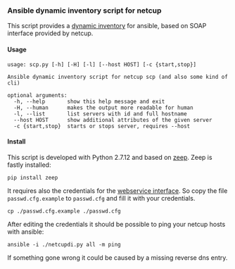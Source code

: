 ### Ansible dynamic inventory script for netcup
This script provides a [dynamic inventory](http://docs.ansible.com/ansible/intro_dynamic_inventory.html) for ansible, based on SOAP interface provided by netcup.

#### Usage
    usage: scp.py [-h] [-H] [-l] [--host HOST] [-c {start,stop}]

    Ansible dynamic inventory script for netcup scp (and also some kind of cli)

    optional arguments:
      -h, --help       show this help message and exit
      -H, --human      makes the output more readable for human
      -l, --list       list servers with id and full hostname
      --host HOST      show additional attributes of the given server
      -c {start,stop}  starts or stops server, requires --host

#### Install
This script is developed with Python 2.7.12 and based on [zeep](http://docs.python-zeep.org/en/master/).
Zeep is fastly installed:

    pip install zeep

It requires also the credentials for the [webservice interface]("https%3A%2F%2Fwww.netcup-wiki.de%2Fwiki%2FServer_Control_Panel_%28SCP%29%23Webservice").
So copy the file `passwd.cfg.example` to `passwd.cfg` and fill it with your credentials.

    cp ./passwd.cfg.example ./passwd.cfg

After editing the credentials it should be possible to ping your netcup hosts with ansible:

    ansible -i ./netcupdi.py all -m ping

If something gone wrong it could be caused by a missing reverse dns entry.
